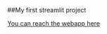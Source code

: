 ##My first streamlit project 

[You can reach the webapp here](https://share.streamlit.io/phunbie/my_streamli_prog/main.py)
